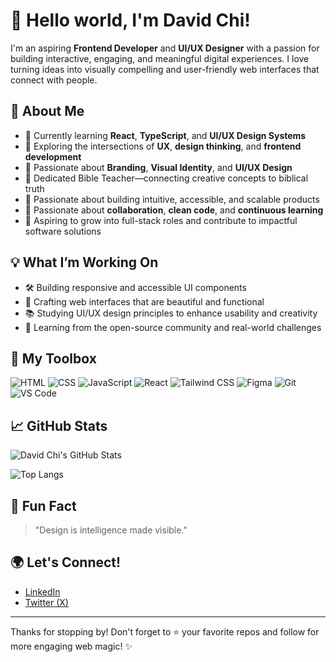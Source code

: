 # 👋 Hello world, I'm David Chi!

I'm an aspiring **Frontend Developer** and **UI/UX Designer** with a passion for building interactive, engaging, and meaningful digital experiences. I love turning ideas into visually compelling and user-friendly web interfaces that connect with people.

## 🚀 About Me
- 🔭 Currently learning **React**, **TypeScript**, and **UI/UX Design Systems**
- 🌱 Exploring the intersections of **UX**, **design thinking**, and **frontend development**
- 🎨 Passionate about **Branding**, **Visual Identity**, and **UI/UX Design**
- 📖 Dedicated Bible Teacher—connecting creative concepts to biblical truth
- 🧩 Passionate about building intuitive, accessible, and scalable products
- 🤝 Passionate about **collaboration**, **clean code**, and **continuous learning**
- 🎯 Aspiring to grow into full-stack roles and contribute to impactful software solutions

## 💡 What I’m Working On
- 🛠️ Building responsive and accessible UI components
- 🎨 Crafting web interfaces that are beautiful and functional
- 📚 Studying UI/UX design principles to enhance usability and creativity
- 💬 Learning from the open-source community and real-world challenges

## 🧰 My Toolbox
![HTML](https://img.shields.io/badge/HTML5-E34F26?style=for-the-badge&logo=html5&logoColor=white)
![CSS](https://img.shields.io/badge/CSS3-1572B6?style=for-the-badge&logo=css3&logoColor=white)
![JavaScript](https://img.shields.io/badge/JavaScript-F7DF1E?style=for-the-badge&logo=javascript&logoColor=black)
![React](https://img.shields.io/badge/React-20232A?style=for-the-badge&logo=react&logoColor=61DAFB)
![Tailwind CSS](https://img.shields.io/badge/Tailwind-06B6D4?style=for-the-badge&logo=tailwindcss&logoColor=white)
![Figma](https://img.shields.io/badge/Figma-F24E1E?style=for-the-badge&logo=figma&logoColor=white)
![Git](https://img.shields.io/badge/Git-F05032?style=for-the-badge&logo=git&logoColor=white)
![VS Code](https://img.shields.io/badge/VSCode-007ACC?style=for-the-badge&logo=visual-studio-code&logoColor=white)

## 📈 GitHub Stats
![David Chi's GitHub Stats](https://github-readme-stats.vercel.app/api?username=yourusername&show_icons=true&theme=radical)

![Top Langs](https://github-readme-stats.vercel.app/api/top-langs/?username=yourusername&layout=compact&theme=radical)

## 🧠 Fun Fact
> "Design is intelligence made visible."

## 🌍 Let's Connect!
- [LinkedIn](https://www.linkedin.com/in/david-chi-a626a1172)  
- [Twitter (X)](https://twitter.com/FavoriteSmile3)  


---

Thanks for stopping by! Don't forget to ⭐ your favorite repos and follow for more engaging web magic! ✨
